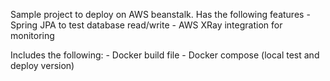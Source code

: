 Sample project to deploy on AWS beanstalk.
Has the following features
    - Spring JPA to test database read/write
    - AWS XRay integration for monitoring

Includes the following:
    - Docker build file
    - Docker compose (local test and deploy version)
    